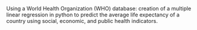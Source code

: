 Using a World Health Organization (WHO) database: creation of a multiple linear regression in python to predict the average life expectancy of a country using social, economic, and public health indicators. 
